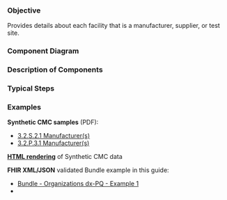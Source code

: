 ### Objective
Provides details about each facility that is a manufacturer, supplier, or test site.

### Component Diagram
 
### Description of Components

### Typical Steps

### Examples
<html>
<body>
<p><b>Synthetic CMC samples</b> (PDF):</p>
<ul><li><a href="https://github.com/HL7/uv-dx-pq/raw/master/input/examples-pdf/3.2.S.2.1_Manufacturer(s).pdf">3.2.S.2.1 Manufacturer(s)</a></li>
<li><a href="https://github.com/HL7/uv-dx-pq/raw/master/input/examples-pdf/3.2.P.3.1_Manufacturer(s).pdf">3.2.P.3.1 Manufacturer(s)</a></li></ul>
<p><a href="organizations_rend.html"><b>HTML rendering</b></a> of Synthetic CMC data</p>
<p><b>FHIR XML/JSON</b> validated Bundle example in this guide:</a>
<ul><li><a href="https://build.fhir.org/ig/HL7/uv-dx-pq/Bundle-bundle-organizations-dxpq-ex1.html">Bundle - Organizations dx-PQ - Example 1</a><li></ul>
</body>
</html>